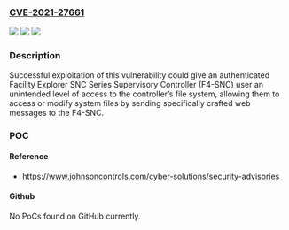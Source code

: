 ### [CVE-2021-27661](https://cve.mitre.org/cgi-bin/cvename.cgi?name=CVE-2021-27661)
![](https://img.shields.io/static/v1?label=Product&message=Facility%20Explorer%20SNC%20Series%20Supervisory%20Controllers%20(F4-SNC)&color=blue)
![](https://img.shields.io/static/v1?label=Version&message=Facility%20Explorer%20SNC%20Series%20Supervisory%20Controllers%20version%2011%2011%20&color=brightgreen)
![](https://img.shields.io/static/v1?label=Vulnerability&message=CWE-269%20Improper%20Privilege%20Management&color=brightgreen)

### Description

Successful exploitation of this vulnerability could give an authenticated Facility Explorer SNC Series Supervisory Controller (F4-SNC) user an unintended level of access to the controller’s file system, allowing them to access or modify system files by sending specifically crafted web messages to the F4-SNC.

### POC

#### Reference
- https://www.johnsoncontrols.com/cyber-solutions/security-advisories

#### Github
No PoCs found on GitHub currently.

